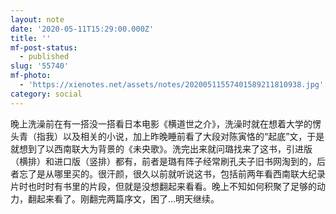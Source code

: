 ```yaml
---
layout: note
date: '2020-05-11T15:29:00.000Z'
title: ''
mf-post-status:
  - published
slug: '55740'
mf-photo:
  - 'https://xienotes.net/assets/notes/20200511557401589211810938.jpg'
category: social
---
```

晚上洗澡前在有一搭没一搭看日本电影《横道世之介》，洗澡时就在想着大学的愣头青（指我）以及相关的小说，加上昨晚睡前看了大段对陈寅恪的“起底”文，于是就想到了以西南联大为背景的《未央歌》。洗完出来就问璐找来了这书，引进版（横排）和进口版（竖排）都有，前者是璐有阵子经常刷孔夫子旧书网淘到的，后者忘了是从哪里买的。很汗颜，很久以前就听说这书，包括前两年看西南联大纪录片时也时时有书里的片段，但就是没想翻起来看看。晚上不知如何积聚了足够的动力，翻起来看了。刚翻完两篇序文，困了…明天继续。
